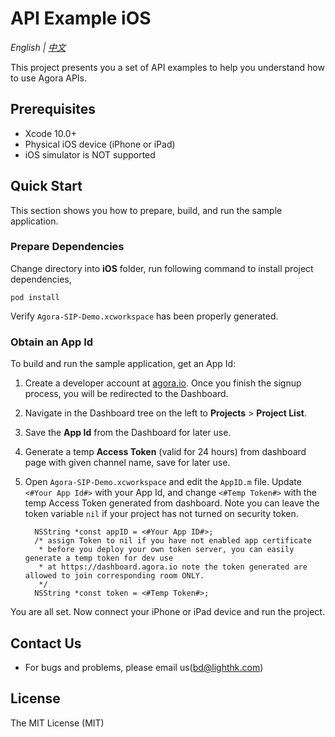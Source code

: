 # API Example iOS

*English | [中文](README.zh.md)*

This project presents you a set of API examples to help you understand how to use Agora APIs.

## Prerequisites

- Xcode 10.0+
- Physical iOS device (iPhone or iPad)
- iOS simulator is NOT supported

## Quick Start

This section shows you how to prepare, build, and run the sample application.

### Prepare Dependencies

Change directory into **iOS** folder, run following command to install project dependencies,

```
pod install
```

Verify `Agora-SIP-Demo.xcworkspace` has been properly generated.

### Obtain an App Id

To build and run the sample application, get an App Id:

1. Create a developer account at [agora.io](https://dashboard.agora.io/signin/). Once you finish the signup process, you will be redirected to the Dashboard.
2. Navigate in the Dashboard tree on the left to **Projects** > **Project List**.
3. Save the **App Id** from the Dashboard for later use.
4. Generate a temp **Access Token** (valid for 24 hours) from dashboard page with given channel name, save for later use.

5. Open `Agora-SIP-Demo.xcworkspace` and edit the `AppID.m` file. Update `<#Your App Id#>` with your App Id, and change `<#Temp Token#>` with the temp Access Token generated from dashboard. Note you can leave the token variable `nil` if your project has not turned on security token.

    ```
      NSString *const appID = <#Your App ID#>;
      /* assign Token to nil if you have not enabled app certificate
       * before you deploy your own token server, you can easily generate a temp token for dev use
       * at https://dashboard.agora.io note the token generated are allowed to join corresponding room ONLY.
       */
      NSString *const token = <#Temp Token#>;
    ```

You are all set. Now connect your iPhone or iPad device and run the project.

## Contact Us

- For bugs and problems, please email us(bd@lighthk.com) 

## License

The MIT License (MIT)
